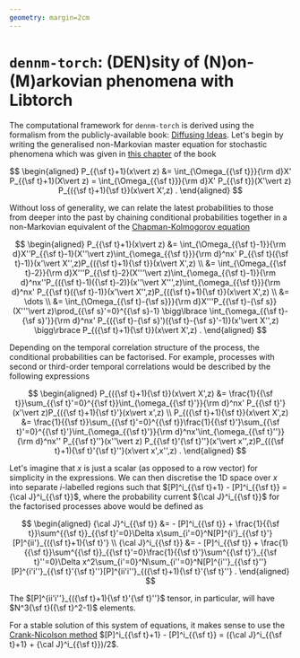```yaml
---
geometry: margin=2cm
---
```


# `dennm-torch`: (DEN)sity of (N)on-(M)arkovian phenomena with Libtorch

The computational framework for `dennm-torch` is derived using the formalism from the publicly-available book: [Diffusing Ideas](https://umbralcalc.github.io/diffusing-ideas/). Let's begin by writing the generalised non-Markovian master equation for stochastic phenomena which was given in [this chapter](https://umbralcalc.github.io/diffusing-ideas/empirical_probabilistic_reweighting/chapter.pdf) of the book

$$
\begin{aligned}
P_{{\sf t}+1}(x\vert z) &= \int_{\Omega_{{\sf t}}}{\rm d}X' P_{{\sf t}+1}(X\vert z) = \int_{\Omega_{{\sf t}}}{\rm d}X' P_{{\sf t}}(X'\vert z) P_{({\sf t}+1){\sf t}}(x\vert X',z) .
\end{aligned}
$$

Without loss of generality, we can relate the latest probabilities to those from deeper into the past by chaining conditional probabilities together in a non-Markovian equivalent of the [Chapman-Kolmogorov equation](https://en.wikipedia.org/wiki/Chapman%E2%80%93Kolmogorov_equation)

$$
\begin{aligned}
P_{{\sf t}+1}(x\vert z) &= \int_{\Omega_{{\sf t}-1}}{\rm d}X''P_{{\sf t}-1}(X''\vert z)\int_{\omega_{{\sf t}}}{\rm d}^nx' P_{{\sf t}({\sf t}-1)}(x'\vert X'',z)P_{({\sf t}+1){\sf t}}(x\vert X',z) \\
&= \int_{\Omega_{{\sf t}-2}}{\rm d}X'''P_{{\sf t}-2}(X'''\vert z)\int_{\omega_{{\sf t}-1}}{\rm d}^nx''P_{({\sf t}-1)({\sf t}-2)}(x''\vert X''',z)\int_{\omega_{{\sf t}}}{\rm d}^nx' P_{{\sf t}({\sf t}-1)}(x'\vert X'',z)P_{({\sf t}+1){\sf t}}(x\vert X',z) \\
&= \dots \\
&= \int_{\Omega_{{\sf t}-{\sf s}}}{\rm d}X'''P_{{\sf t}-{\sf s}}(X'''\vert z)\prod_{{\sf s}'=0}^{{\sf s}-1} \bigg\lbrace \int_{\omega_{{\sf t}-{\sf s}'}}{\rm d}^nx' P_{({\sf t}-{\sf s}')({\sf t}-{\sf s}'-1)}(x'\vert X'',z) \bigg\rbrace P_{({\sf t}+1){\sf t}}(x\vert X',z) .
\end{aligned}
$$

Depending on the temporal correlation structure of the process, the conditional probabilities can be factorised. For example, processes with second or third-order temporal correlations would be described by the following expressions

$$
\begin{aligned}
P_{({\sf t}+1){\sf t}}(x\vert X',z) &= \frac{1}{{\sf t}}\sum_{{\sf t}'=0}^{{\sf t}}\int_{\omega_{{\sf t}'}}{\rm d}^nx' P_{{\sf t}'}(x'\vert z)P_{({\sf t}+1){\sf t}'}(x\vert x',z) \\
P_{({\sf t}+1){\sf t}}(x\vert X',z) &= \frac{1}{{\sf t}}\sum_{{\sf t}'=0}^{{\sf t}}\frac{1}{{\sf t}'}\sum_{{\sf t}'=0}^{{\sf t}'}\int_{\omega_{{\sf t}'}}{\rm d}^nx'\int_{\omega_{{\sf t}''}}{\rm d}^nx'' P_{{\sf t}''}(x''\vert z) P_{{\sf t}'{\sf t}''}(x'\vert x'',z)P_{({\sf t}+1){\sf t}'{\sf t}''}(x\vert x',x'',z) .
\end{aligned}
$$

Let's imagine that $x$ is just a scalar (as opposed to a row vector) for simplicity in the expressions. We can then discretise the 1D space over $x$ into separate $i$-labelled regions such that $[P]^i_{{\sf t}+1} - [P]^i_{{\sf t}} = {\cal J}^i_{{\sf t}}$, where the probability current ${\cal J}^i_{{\sf t}}$ for the factorised processes above would be defined as

$$
\begin{aligned}
{\cal J}^i_{{\sf t}} &= - [P]^i_{{\sf t}} + \frac{1}{{\sf t}}\sum^{{\sf t}}_{{\sf t}'=0}\Delta x\sum_{i'=0}^N[P]^{i'}_{{\sf t}'}[P]^{ii'}_{({\sf t}+1){\sf t}'} \\
{\cal J}^i_{{\sf t}} &= - [P]^i_{{\sf t}} + \frac{1}{{\sf t}}\sum^{{\sf t}}_{{\sf t}'=0}\frac{1}{{\sf t}'}\sum^{{\sf t}'}_{{\sf t}''=0}\Delta x^2\sum_{i'=0}^N\sum_{i''=0}^N[P]^{i''}_{{\sf t}''}[P]^{i'i''}_{{\sf t}'{\sf t}''}[P]^{ii'i''}_{({\sf t}+1){\sf t}'{\sf t}''}  .
\end{aligned}
$$

The $[P]^{ii'i''}_{({\sf t}+1){\sf t}'{\sf t}''}$ tensor, in particular, will have $N^3{\sf t}({\sf t}^2-1)$ elements.

For a stable solution of this system of equations, it makes sense to use the [Crank-Nicolson method](https://en.wikipedia.org/wiki/Crank%E2%80%93Nicolson_method) $[P]^i_{{\sf t}+1} - [P]^i_{{\sf t}} = ({\cal J}^i_{{\sf t}+1} + {\cal J}^i_{{\sf t}})/2$.
